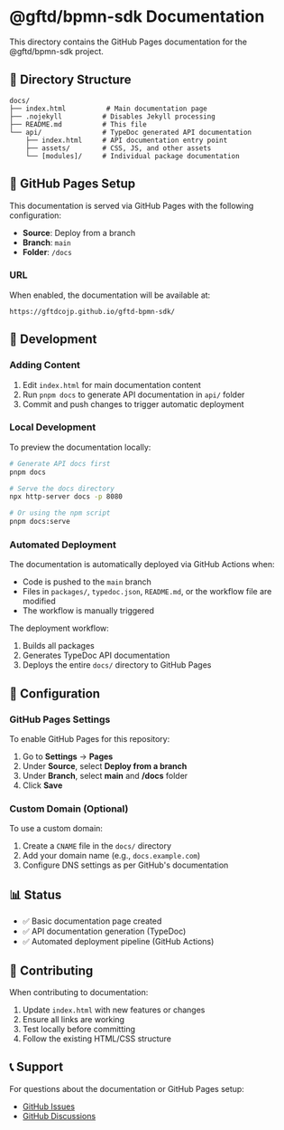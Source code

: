 # @gftd/bpmn-sdk Documentation

This directory contains the GitHub Pages documentation for the @gftd/bpmn-sdk project.

## 📁 Directory Structure

```
docs/
├── index.html          # Main documentation page
├── .nojekyll          # Disables Jekyll processing
├── README.md          # This file
└── api/               # TypeDoc generated API documentation
    ├── index.html     # API documentation entry point
    ├── assets/        # CSS, JS, and other assets
    └── [modules]/     # Individual package documentation
```

## 🚀 GitHub Pages Setup

This documentation is served via GitHub Pages with the following configuration:

- **Source**: Deploy from a branch
- **Branch**: `main`
- **Folder**: `/docs`

### URL

When enabled, the documentation will be available at:
```
https://gftdcojp.github.io/gftd-bpmn-sdk/
```

## 📝 Development

### Adding Content

1. Edit `index.html` for main documentation content
2. Run `pnpm docs` to generate API documentation in `api/` folder
3. Commit and push changes to trigger automatic deployment

### Local Development

To preview the documentation locally:

```bash
# Generate API docs first
pnpm docs

# Serve the docs directory
npx http-server docs -p 8080

# Or using the npm script
pnpm docs:serve
```

### Automated Deployment

The documentation is automatically deployed via GitHub Actions when:

- Code is pushed to the `main` branch
- Files in `packages/`, `typedoc.json`, `README.md`, or the workflow file are modified
- The workflow is manually triggered

The deployment workflow:
1. Builds all packages
2. Generates TypeDoc API documentation
3. Deploys the entire `docs/` directory to GitHub Pages

## 🔧 Configuration

### GitHub Pages Settings

To enable GitHub Pages for this repository:

1. Go to **Settings** → **Pages**
2. Under **Source**, select **Deploy from a branch**
3. Under **Branch**, select **main** and **/docs** folder
4. Click **Save**

### Custom Domain (Optional)

To use a custom domain:

1. Create a `CNAME` file in the `docs/` directory
2. Add your domain name (e.g., `docs.example.com`)
3. Configure DNS settings as per GitHub's documentation

## 📊 Status

- ✅ Basic documentation page created
- ✅ API documentation generation (TypeDoc)
- ✅ Automated deployment pipeline (GitHub Actions)

## 🤝 Contributing

When contributing to documentation:

1. Update `index.html` with new features or changes
2. Ensure all links are working
3. Test locally before committing
4. Follow the existing HTML/CSS structure

## 📞 Support

For questions about the documentation or GitHub Pages setup:

- [GitHub Issues](https://github.com/gftdcojp/gftd-bpmn-sdk/issues)
- [GitHub Discussions](https://github.com/gftdcojp/gftd-bpmn-sdk/discussions)
